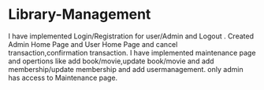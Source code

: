 # Library-Management
I have implemented Login/Registration for user/Admin and Logout .
Created Admin Home Page and User Home Page and cancel transaction,confirmation transaction.
I have implemented maintenance page and opertions like add book/movie,update book/movie and add membership/update membership and add usermanagement.
only admin has access to Maintenance page.
